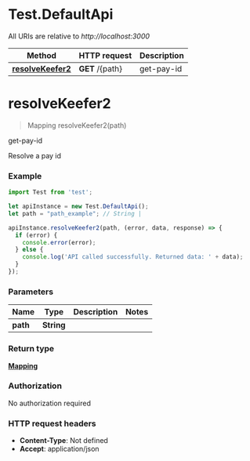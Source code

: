 # Test.DefaultApi

All URIs are relative to *http://localhost:3000*

Method | HTTP request | Description
------------- | ------------- | -------------
[**resolveKeefer2**](DefaultApi.md#resolveKeefer2) | **GET** /{path} | get-pay-id

<a name="resolveKeefer2"></a>
# **resolveKeefer2**
> Mapping resolveKeefer2(path)

get-pay-id

Resolve a pay id

### Example
```javascript
import Test from 'test';

let apiInstance = new Test.DefaultApi();
let path = "path_example"; // String | 

apiInstance.resolveKeefer2(path, (error, data, response) => {
  if (error) {
    console.error(error);
  } else {
    console.log('API called successfully. Returned data: ' + data);
  }
});
```

### Parameters

Name | Type | Description  | Notes
------------- | ------------- | ------------- | -------------
 **path** | **String**|  | 

### Return type

[**Mapping**](Mapping.md)

### Authorization

No authorization required

### HTTP request headers

 - **Content-Type**: Not defined
 - **Accept**: application/json

